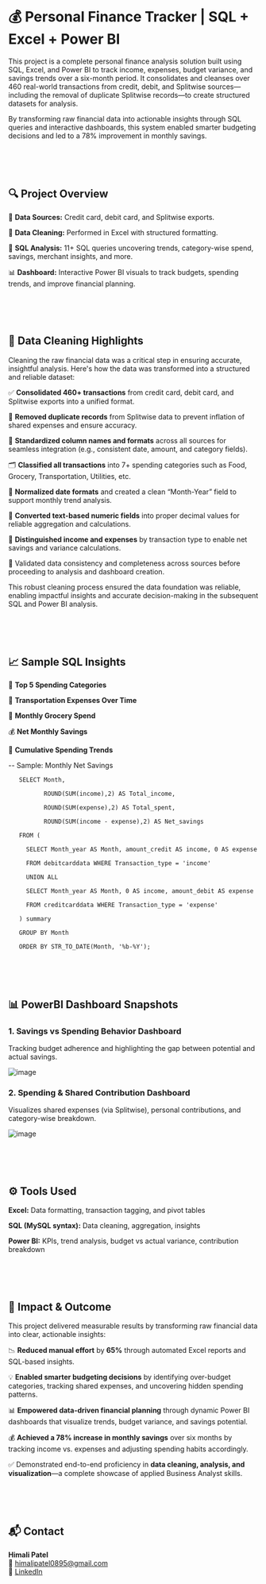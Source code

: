 # 💰 Personal Finance Tracker | SQL + Excel + Power BI

This project is a complete personal finance analysis solution built using SQL, Excel, and Power BI to track income, expenses, budget variance, and savings trends over a six-month period. It consolidates and cleanses over 460 real-world transactions from credit, debit, and Splitwise sources—including the removal of duplicate Splitwise records—to create structured datasets for analysis.

By transforming raw financial data into actionable insights through SQL queries and interactive dashboards, this system enabled smarter budgeting decisions and led to a 78% improvement in monthly savings.

</br>
</br>
</br>


## 🔍 Project Overview

🔄 **Data Sources:** Credit card, debit card, and Splitwise exports.

🧹 **Data Cleaning:** Performed in Excel with structured formatting.

🧠 **SQL Analysis:** 11+ SQL queries uncovering trends, category-wise spend, savings, merchant insights, and more.

📊 **Dashboard:** Interactive Power BI visuals to track budgets, spending trends, and improve financial planning.

</br>
</br>
</br>

## 🧹 Data Cleaning Highlights

Cleaning the raw financial data was a critical step in ensuring accurate, insightful analysis. Here's how the data was transformed into a structured and reliable dataset:

✅ **Consolidated 460+ transactions** from credit card, debit card, and Splitwise exports into a unified format.

🔁 **Removed duplicate records** from Splitwise data to prevent inflation of shared expenses and ensure accuracy.

🔄 **Standardized column names and formats** across all sources for seamless integration (e.g., consistent date, amount, and category fields).

🗂️ **Classified all transactions** into 7+ spending categories such as Food, Grocery, Transportation, Utilities, etc.

📅 **Normalized date formats** and created a clean “Month-Year” field to support monthly trend analysis.

🔢 **Converted text-based numeric fields** into proper decimal values for reliable aggregation and calculations.

🧾 **Distinguished income and expenses** by transaction type to enable net savings and variance calculations.

🧪 Validated data consistency and completeness across sources before proceeding to analysis and dashboard creation.

This robust cleaning process ensured the data foundation was reliable, enabling impactful insights and accurate decision-making in the subsequent SQL and Power BI analysis.

</br>
</br>
</br>

## 📈 Sample SQL Insights

💸 **Top 5 Spending Categories**

🚗 **Transportation Expenses Over Time**

🛒 **Monthly Grocery Spend**

💰 **Net Monthly Savings**

📆 **Cumulative Spending Trends**


-- Sample: Monthly Net Savings

       SELECT Month, 
       
              ROUND(SUM(income),2) AS Total_income, 
              
              ROUND(SUM(expense),2) AS Total_spent, 
              
              ROUND(SUM(income - expense),2) AS Net_savings
              
       FROM (
       
         SELECT Month_year AS Month, amount_credit AS income, 0 AS expense
         
         FROM debitcarddata WHERE Transaction_type = 'income'
         
         UNION ALL
         
         SELECT Month_year AS Month, 0 AS income, amount_debit AS expense
         
         FROM creditcarddata WHERE Transaction_type = 'expense'
         
       ) summary
       
       GROUP BY Month
       
       ORDER BY STR_TO_DATE(Month, '%b-%Y');


</br>
</br>
</br>

## 📊 PowerBI Dashboard Snapshots

### 1. Savings vs Spending Behavior Dashboard

   Tracking budget adherence and highlighting the gap between potential and actual savings.


![image](https://github.com/user-attachments/assets/ac589ec4-1659-4023-b60e-2011abfcca4e)



### 2. Spending & Shared Contribution Dashboard


Visualizes shared expenses (via Splitwise), personal contributions, and category-wise breakdown.


![image](https://github.com/user-attachments/assets/95a47d0b-5071-4a9d-8ad4-5564d13360b9)


</br>
</br>
</br>

## ⚙️ Tools Used

**Excel:** Data formatting, transaction tagging, and pivot tables

**SQL (MySQL syntax):** Data cleaning, aggregation, insights

**Power BI:** KPIs, trend analysis, budget vs actual variance, contribution breakdown

</br>
</br>
</br>

## 🚀 Impact & Outcome

This project delivered measurable results by transforming raw financial data into clear, actionable insights:

📉 **Reduced manual effort** by **65%** through automated Excel reports and SQL-based insights.

💡 **Enabled smarter budgeting decisions** by identifying over-budget categories, tracking shared expenses, and uncovering hidden spending patterns.

📊 **Empowered data-driven financial planning** through dynamic Power BI dashboards that visualize trends, budget variance, and savings potential.

💰 **Achieved a 78% increase in monthly savings** over six months by tracking income vs. expenses and adjusting spending habits accordingly.

✅ Demonstrated end-to-end proficiency in **data cleaning, analysis, and visualization**—a complete showcase of applied Business Analyst skills.

</br>
</br>
</br>


## 📬 Contact

**Himali Patel**  
📧 himalipatel0895@gmail.com  
🔗 [LinkedIn](https://www.linkedin.com/in/himalipatel)
